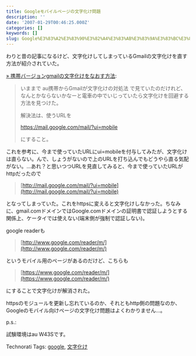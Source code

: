 ```yaml
---
title: Googleモバイルページの文字化け問題
description: ''
date: '2007-01-29T00:46:25.000Z'
categories: []
keywords: []
slug: Google%E3%83%A2%E3%83%90%E3%82%A4%E3%83%AB%E3%83%9A%E3%83%BC%E3%82%B8%E3%81%AE%E6%96%87%E5%AD%97%E5%8C%96%E3%81%91%E5%95%8F%E9%A1%8C
---
```

わりと昔の記事になるけど、文字化けしてしまっているGmailの文字化けを直す方法が紹介されていた。

[» 携帯バージョンgmailの文字化けをなおす方法](http://ido.nu/kuma/2007/01/05/how-to-avoid-gmail-mobile-mojibake-problem/):

> いままで au携帯からGmailが文字化けの対処法 で見ていたのだけれど、なんとかならないかなーと電車の中でいじっていたら文字化けを回避する方法を見つけた。  
>   
> 解決法は、使うURLを  
>   
> https://mail.google.com/mail/?ui=mobile  
>   
> にすること。

これを参考に、今まで使っていたURLにui=mobileを付与してみたが、文字化けは直らない。んで、しょうがないので上のURLを打ち込んでもどうやら直る気配がない。…あれ？と思いつつURLを見直してみると、今まで使っていたURLがhttpだったので

> [http://mail.google.com/mail/?ui=mobile](http://mail.google.com/mail/?ui=mobile)

となってしまっていた。これをhttpsに変えると文字化けしなかった。ちなみに、gmail.comドメインではGoogle.comドメインの証明書で認証しようとする関係上、ケータイでは使えない(端末側が強制で認証しない)。

google readerも

> [http://www.google.com/reader/m/](http://www.google.com/reader/m/)

というモバイル用のページがあるのだけど、こちらも

> [https://www.google.com/reader/m/](https://www.google.com/reader/m/)

にすることで文字化けが解消された。  
  
httpsのモジュールを更新し忘れているのか、それともhttp側の問題なのか、Googleのモバイル向けページの文字化け問題はよくわかりません…。

p.s.:  
  
試験環境はau W43Sです。

Technorati Tags: [google](http://www.technorati.com/tag/google), [文字化け](http://www.technorati.com/tag/文字化け)